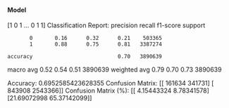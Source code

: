 #### Model
[1 0 1 ... 0 1 1]
Classification Report:
              precision    recall  f1-score   support

           0       0.16      0.32      0.21    503365
           1       0.88      0.75      0.81   3387274

    accuracy                           0.70   3890639
   macro avg       0.52      0.54      0.51   3890639
weighted avg       0.79      0.70      0.73   3890639

Accuracy: 0.6952585423628355
Confusion Matrix:
[[ 161634  341731]
 [ 843908 2543366]]
Confusion Matrix (%):
[[ 4.15443324  8.78341578]
 [21.69072998 65.37142099]]

